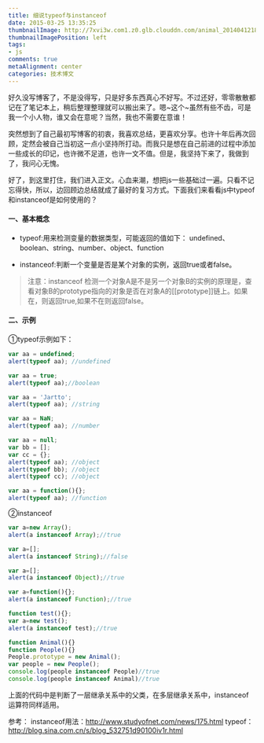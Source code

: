 ```yaml
---
title: 细说typeof与instanceof
date: 2015-03-25 13:35:25
thumbnailImage: http://7xvi3w.com1.z0.glb.clouddn.com/animal_20140412180238.png
thumbnailImagePosition: left
tags: 
- js
comments: true
metaAlignment: center
categories: 技术博文
---
```

好久没写博客了，不是没得写，只是好多东西真心不好写。不过还好，零零散散都记在了笔记本上，稍后整理整理就可以搬出来了。嗯~这个~虽然有些不齿，可是我一个小人物，谁又会在意呢？当然，我也不需要在意谁！
<!--more-->
突然想到了自己最初写博客的初衷，我喜欢总结，更喜欢分享。也许十年后再次回顾，定然会被自己当初这一点小坚持所打动。而我只是想在自己前进的过程中添加一些成长的印记，也许微不足道，也许一文不值。但是，我坚持下来了，我做到了，我问心无愧。

好了，到这里打住，我们进入正文。心血来潮，想把js一些基础过一遍。只看不记忘得快，所以，边回顾边总结就成了最好的复习方式。下面我们来看看js中typeof和instanceof是如何使用的？

#### 一、基本概念
- typeof:用来检测变量的数据类型，可能返回的值如下：
undefined、boolean、string、number、object、function

- instanceof:判断一个变量是否是某个对象的实例，返回true或者false。
> 注意：instanceof 检测一个对象A是不是另一个对象B的实例的原理是，查看对象B的prototype指向的对象是否在对象A的[[prototype]]链上。如果在，则返回true,如果不在则返回false。

#### 二、示例
①typeof示例如下：
```javascript
var aa = undefined;
alert(typeof aa); //undefined

var aa = true;
alert(typeof aa);//boolean

var aa = 'Jartto';
alert(typeof aa); //string

var aa = NaN;
alert(typeof aa); //number

var aa = null;
var bb = [];
var cc = {};
alert(typeof aa); //object
alert(typeof bb); //object
alert(typeof cc); //object

var aa = function(){};
alert(typeof aa); //function
```

②instanceof
```javascript
var a=new Array();
alert(a instanceof Array);//true

var a=[];
alert(a instanceof String);//false

var a=[];
alert(a instanceof Object);//true

var a=function(){};
alert(a instanceof Function);//true

function test(){};
var a=new test();
alert(a instanceof test);//true

function Animal(){}
function People(){}
People.prototype = new Animal();
var people = new People();
console.log(people instanceof People)//true
console.log(people instanceof Animal)//true
```

上面的代码中是判断了一层继承关系中的父类，在多层继承关系中，instanceof 运算符同样适用。

参考：
instanceof用法：http://www.studyofnet.com/news/175.html
typeof：http://blog.sina.com.cn/s/blog_532751d90100iv1r.html














